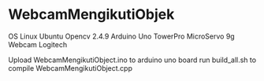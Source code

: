 # WebcamMengikutiObjek

OS Linux Ubuntu
Opencv 2.4.9
Arduino Uno
TowerPro MicroServo 9g
Webcam Logitech


Upload WebcamMengikutiObject.ino to arduino uno board
run build_all.sh to compile WebcamMengikutiObject.cpp
